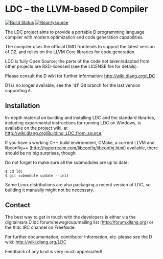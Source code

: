 LDC – the LLVM-based D Compiler
===============================

[![Build Status](https://travis-ci.org/ldc-developers/ldc.png?branch=master)](https://travis-ci.org/ldc-developers/ldc) [![Bountysource](https://www.bountysource.com/badge/tracker?tracker_id=283332)](https://www.bountysource.com/trackers/283332-ldc?utm_source=283332&utm_medium=shield&utm_campaign=TRACKER_BADGE)

The LDC project aims to provide a portable D programming language
compiler with modern optimization and code generation capabilities.

The compiler uses the official DMD frontends to support the latest
version of D2, and relies on the LLVM Core libraries for code
generation.

LDC is fully Open Source; the parts of the code not taken/adapted from
other projects are BSD-licensed (see the LICENSE file for details).

Please consult the D wiki for further information:
http://wiki.dlang.org/LDC

D1 is no longer available; see the 'd1' Git branch for the last
version supporting it.


Installation
------------

In-depth material on building and installing LDC and the standard
libraries, including experimental instructions for running LDC on
Windows, is available on the project wiki, at
http://wiki.dlang.org/Building_LDC_from_source.

If you have a working C++ build environment, CMake, a current LLVM and
libconfig++ (http://hyperrealm.com/libconfig/libconfig.html)
available, there should be no big surprises, though.

Do not forget to make sure all the submodules are up to date:

    $ cd ldc
    $ git submodule update --init

Some Linux distributions are also packaging a recent version of LDC,
so building it manually might not be necessary.


Contact
-------

The best way to get in touch with the developers is either via the
digitalmars.D.ldc forum/newsgroup/mailing list
(http://forum.dlang.org) or the #ldc IRC channel on FreeNode.

For further documentation, contributor information, etc. please see
the D wiki: http://wiki.dlang.org/LDC

Feedback of any kind is very much appreciated!
